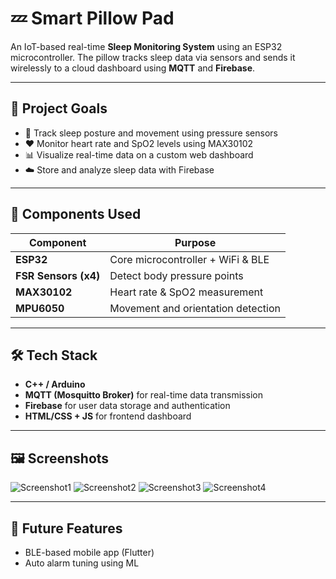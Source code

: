 # 💤 Smart Pillow Pad

An IoT-based real-time **Sleep Monitoring System** using an ESP32 microcontroller. The pillow tracks sleep data via sensors and sends it wirelessly to a cloud dashboard using **MQTT** and **Firebase**.

---

## 🎯 Project Goals

- 🛌 Track sleep posture and movement using pressure sensors
- ❤️ Monitor heart rate and SpO2 levels using MAX30102
- 📊 Visualize real-time data on a custom web dashboard
- ☁️ Store and analyze sleep data with Firebase

---

## 🧠 Components Used

| Component      | Purpose                                  |
|----------------|------------------------------------------|
| **ESP32** | Core microcontroller + WiFi & BLE  |
| **FSR Sensors (x4)** | Detect body pressure points          |
| **MAX30102**    | Heart rate & SpO2 measurement           |
| **MPU6050**     | Movement and orientation detection      |

---

## 🛠 Tech Stack

- **C++ / Arduino**
- **MQTT (Mosquitto Broker)** for real-time data transmission
- **Firebase** for user data storage and authentication
- **HTML/CSS + JS** for frontend dashboard
  
---

## 🖼️ Screenshots
![Screenshot1](./images/Screenshot%2025-03-31%172201.png)
![Screenshot2](./images/Screenshot%2025-03-31%174435.png)
![Screenshot3](./images/Screenshot%2025-03-31%223158.png)
![Screenshot4](./images/Screenshot%2025-03-31%223915.png)

---

## 🚀 Future Features

- BLE-based mobile app (Flutter)
- Auto alarm tuning using ML




